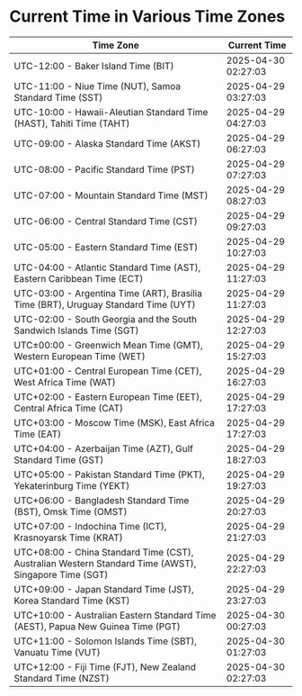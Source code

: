 # Current Time in Various Time Zones

| Time Zone | Current Time |
|-----------|--------------|
| UTC-12:00 - Baker Island Time (BIT) | 2025-04-30 02:27:03 |
| UTC-11:00 - Niue Time (NUT), Samoa Standard Time (SST) | 2025-04-29 03:27:03 |
| UTC-10:00 - Hawaii-Aleutian Standard Time (HAST), Tahiti Time (TAHT) | 2025-04-29 04:27:03 |
| UTC-09:00 - Alaska Standard Time (AKST) | 2025-04-29 06:27:03 |
| UTC-08:00 - Pacific Standard Time (PST) | 2025-04-29 07:27:03 |
| UTC-07:00 - Mountain Standard Time (MST) | 2025-04-29 08:27:03 |
| UTC-06:00 - Central Standard Time (CST) | 2025-04-29 09:27:03 |
| UTC-05:00 - Eastern Standard Time (EST) | 2025-04-29 10:27:03 |
| UTC-04:00 - Atlantic Standard Time (AST), Eastern Caribbean Time (ECT) | 2025-04-29 11:27:03 |
| UTC-03:00 - Argentina Time (ART), Brasília Time (BRT), Uruguay Standard Time (UYT) | 2025-04-29 11:27:03 |
| UTC-02:00 - South Georgia and the South Sandwich Islands Time (SGT) | 2025-04-29 12:27:03 |
| UTC±00:00 - Greenwich Mean Time (GMT), Western European Time (WET) | 2025-04-29 15:27:03 |
| UTC+01:00 - Central European Time (CET), West Africa Time (WAT) | 2025-04-29 16:27:03 |
| UTC+02:00 - Eastern European Time (EET), Central Africa Time (CAT) | 2025-04-29 17:27:03 |
| UTC+03:00 - Moscow Time (MSK), East Africa Time (EAT) | 2025-04-29 17:27:03 |
| UTC+04:00 - Azerbaijan Time (AZT), Gulf Standard Time (GST) | 2025-04-29 18:27:03 |
| UTC+05:00 - Pakistan Standard Time (PKT), Yekaterinburg Time (YEKT) | 2025-04-29 19:27:03 |
| UTC+06:00 - Bangladesh Standard Time (BST), Omsk Time (OMST) | 2025-04-29 20:27:03 |
| UTC+07:00 - Indochina Time (ICT), Krasnoyarsk Time (KRAT) | 2025-04-29 21:27:03 |
| UTC+08:00 - China Standard Time (CST), Australian Western Standard Time (AWST), Singapore Time (SGT) | 2025-04-29 22:27:03 |
| UTC+09:00 - Japan Standard Time (JST), Korea Standard Time (KST) | 2025-04-29 23:27:03 |
| UTC+10:00 - Australian Eastern Standard Time (AEST), Papua New Guinea Time (PGT) | 2025-04-30 00:27:03 |
| UTC+11:00 - Solomon Islands Time (SBT), Vanuatu Time (VUT) | 2025-04-30 01:27:03 |
| UTC+12:00 - Fiji Time (FJT), New Zealand Standard Time (NZST) | 2025-04-30 02:27:03 |
